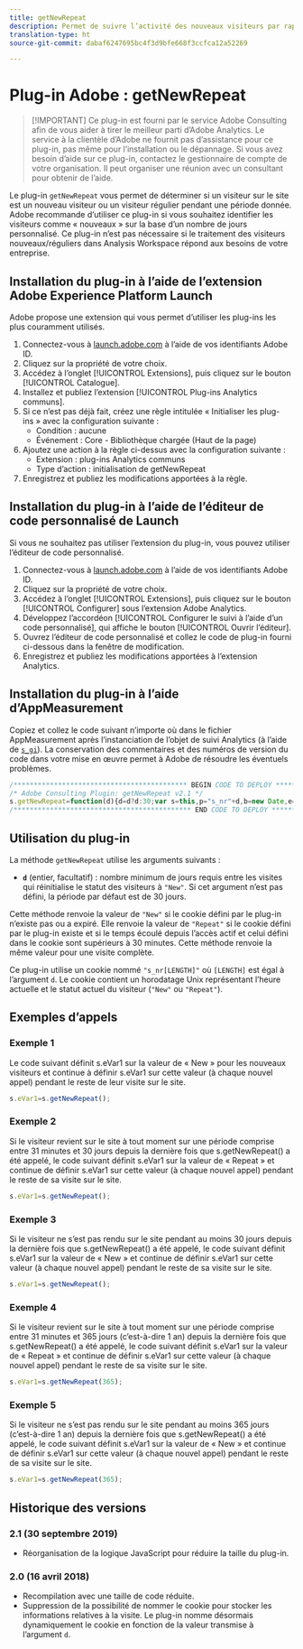 ```yaml
---
title: getNewRepeat
description: Permet de suivre l’activité des nouveaux visiteurs par rapport aux visiteurs réguliers.
translation-type: ht
source-git-commit: dabaf6247695bc4f3d9bfe668f3ccfca12a52269

---
```



# Plug-in Adobe : getNewRepeat

>[!IMPORTANT] Ce plug-in est fourni par le service Adobe Consulting afin de vous aider à tirer le meilleur parti d’Adobe Analytics. Le service à la clientèle d’Adobe ne fournit pas d’assistance pour ce plug-in, pas même pour l’installation ou le dépannage. Si vous avez besoin d’aide sur ce plug-in, contactez le gestionnaire de compte de votre organisation. Il peut organiser une réunion avec un consultant pour obtenir de l’aide.

Le plug-in `getNewRepeat` vous permet de déterminer si un visiteur sur le site est un nouveau visiteur ou un visiteur régulier pendant une période donnée. Adobe recommande d’utiliser ce plug-in si vous souhaitez identifier les visiteurs comme « nouveaux » sur la base d’un nombre de jours personnalisé. Ce plug-in n’est pas nécessaire si le traitement des visiteurs nouveaux/réguliers dans Analysis Workspace répond aux besoins de votre entreprise.

## Installation du plug-in à l’aide de l’extension Adobe Experience Platform Launch

Adobe propose une extension qui vous permet d’utiliser les plug-ins les plus couramment utilisés.

1. Connectez-vous à [launch.adobe.com](https://launch.adobe.com) à l’aide de vos identifiants Adobe ID.
1. Cliquez sur la propriété de votre choix.
1. Accédez à l’onglet [!UICONTROL Extensions], puis cliquez sur le bouton [!UICONTROL Catalogue].
1. Installez et publiez l’extension [!UICONTROL Plug-ins Analytics communs].
1. Si ce n’est pas déjà fait, créez une règle intitulée « Initialiser les plug-ins » avec la configuration suivante :
   * Condition : aucune
   * Événement : Core - Bibliothèque chargée (Haut de la page)
1. Ajoutez une action à la règle ci-dessus avec la configuration suivante :
   * Extension : plug-ins Analytics communs
   * Type d’action : initialisation de getNewRepeat
1. Enregistrez et publiez les modifications apportées à la règle.

## Installation du plug-in à l’aide de l’éditeur de code personnalisé de Launch

Si vous ne souhaitez pas utiliser l’extension du plug-in, vous pouvez utiliser l’éditeur de code personnalisé.

1. Connectez-vous à [launch.adobe.com](https://launch.adobe.com) à l’aide de vos identifiants Adobe ID.
1. Cliquez sur la propriété de votre choix.
1. Accédez à l’onglet [!UICONTROL Extensions], puis cliquez sur le bouton [!UICONTROL Configurer] sous l’extension Adobe Analytics.
1. Développez l’accordéon [!UICONTROL Configurer le suivi à l’aide d’un code personnalisé], qui affiche le bouton [!UICONTROL Ouvrir l’éditeur].
1. Ouvrez l’éditeur de code personnalisé et collez le code de plug-in fourni ci-dessous dans la fenêtre de modification.
1. Enregistrez et publiez les modifications apportées à l’extension Analytics.

## Installation du plug-in à l’aide d’AppMeasurement

Copiez et collez le code suivant n’importe où dans le fichier AppMeasurement après l’instanciation de l’objet de suivi Analytics (à l’aide de [`s_gi`](../functions/s-gi.md)). La conservation des commentaires et des numéros de version du code dans votre mise en œuvre permet à Adobe de résoudre les éventuels problèmes.

```js
/******************************************* BEGIN CODE TO DEPLOY *******************************************/
/* Adobe Consulting Plugin: getNewRepeat v2.1 */
s.getNewRepeat=function(d){d=d?d:30;var s=this,p="s_nr"+d,b=new Date,e=s.c_r(p),f=e.split("-"),c=b.getTime();b.setTime(c+864E5*d); if(""===e||18E4>c-f[0]&&"New"===f[1])return s.c_w(p,c+"-New",b),"New";s.c_w(p,c+"-Repeat",b);return"Repeat"};
/******************************************** END CODE TO DEPLOY ********************************************/
```

## Utilisation du plug-in

La méthode `getNewRepeat` utilise les arguments suivants :

* **`d`** (entier, facultatif) : nombre minimum de jours requis entre les visites qui réinitialise le statut des visiteurs à `"New"`. Si cet argument n’est pas défini, la période par défaut est de 30 jours.

Cette méthode renvoie la valeur de `"New"` si le cookie défini par le plug-in n’existe pas ou a expiré. Elle renvoie la valeur de `"Repeat"` si le cookie défini par le plug-in existe et si le temps écoulé depuis l’accès actif et celui défini dans le cookie sont supérieurs à 30 minutes. Cette méthode renvoie la même valeur pour une visite complète.

Ce plug-in utilise un cookie nommé `"s_nr[LENGTH]"` où `[LENGTH]` est égal à l’argument `d`. Le cookie contient un horodatage Unix représentant l’heure actuelle et le statut actuel du visiteur (`"New"` ou `"Repeat"`).

## Exemples d’appels

### Exemple 1

Le code suivant définit s.eVar1 sur la valeur de « New » pour les nouveaux visiteurs et continue à définir s.eVar1 sur cette valeur (à chaque nouvel appel) pendant le reste de leur visite sur le site.

```js
s.eVar1=s.getNewRepeat();
```

### Exemple 2

Si le visiteur revient sur le site à tout moment sur une période comprise entre 31 minutes et 30 jours depuis la dernière fois que s.getNewRepeat() a été appelé, le code suivant définit s.eVar1 sur la valeur de « Repeat » et continue de définir s.eVar1 sur cette valeur (à chaque nouvel appel) pendant le reste de sa visite sur le site.

```js
s.eVar1=s.getNewRepeat();
```

### Exemple 3

Si le visiteur ne s’est pas rendu sur le site pendant au moins 30 jours depuis la dernière fois que s.getNewRepeat() a été appelé, le code suivant définit s.eVar1 sur la valeur de « New » et continue de définir s.eVar1 sur cette valeur (à chaque nouvel appel) pendant le reste de sa visite sur le site.

```js
s.eVar1=s.getNewRepeat();
```

### Exemple 4

Si le visiteur revient sur le site à tout moment sur une période comprise entre 31 minutes et 365 jours (c’est-à-dire 1 an) depuis la dernière fois que s.getNewRepeat() a été appelé, le code suivant définit s.eVar1 sur la valeur de « Repeat » et continue de définir s.eVar1 sur cette valeur (à chaque nouvel appel) pendant le reste de sa visite sur le site.

```js
s.eVar1=s.getNewRepeat(365);
```

### Exemple 5

Si le visiteur ne s’est pas rendu sur le site pendant au moins 365 jours (c’est-à-dire 1 an) depuis la dernière fois que s.getNewRepeat() a été appelé, le code suivant définit s.eVar1 sur la valeur de « New » et continue de définir s.eVar1 sur cette valeur (à chaque nouvel appel) pendant le reste de sa visite sur le site.

```js
s.eVar1=s.getNewRepeat(365);
```

## Historique des versions

### 2.1 (30 septembre 2019)

* Réorganisation de la logique JavaScript pour réduire la taille du plug-in.

### 2.0 (16 avril 2018)

* Recompilation avec une taille de code réduite.
* Suppression de la possibilité de nommer le cookie pour stocker les informations relatives à la visite. Le plug-in nomme désormais dynamiquement le cookie en fonction de la valeur transmise à l’argument `d`.
